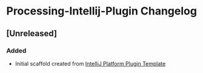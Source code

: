 <!-- Keep a Changelog guide -> https://keepachangelog.com -->

# Processing-Intellij-Plugin Changelog

## [Unreleased]
### Added
- Initial scaffold created from [IntelliJ Platform Plugin Template](https://github.com/JetBrains/intellij-platform-plugin-template)

